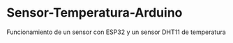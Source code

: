 # Sensor-Temperatura-Arduino
Funcionamiento de un sensor con ESP32 y un sensor DHT11 de temperatura
